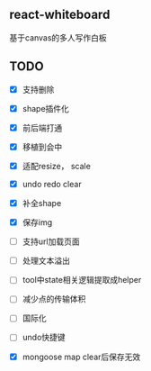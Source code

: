 ## react-whiteboard
基于canvas的多人写作白板

## TODO
- [x] 支持删除 
- [x] shape插件化
- [x] 前后端打通
- [x] 移植到会中
- [x] 适配resize， scale
- [x] undo redo clear
- [x] 补全shape
- [x] 保存img

- [ ] 支持url加载页面
- [ ] 处理文本溢出
- [ ] tool中state相关逻辑提取成helper
- [ ] 减少点的传输体积
- [ ] 国际化
- [ ] undo快捷键

- [x] mongoose map clear后保存无效
